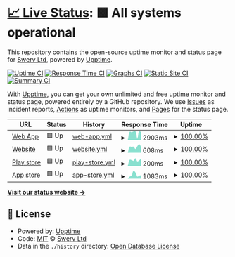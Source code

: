 # [📈 Live Status](https://Swerv-Ltd.github.io/status): <!--live status--> **🟩 All systems operational**

This repository contains the open-source uptime monitor and status page for [Swerv Ltd](swervpay.com), powered by [Upptime](https://github.com/upptime/upptime).

[![Uptime CI](https://github.com/Swerv-Ltd/status/workflows/Uptime%20CI/badge.svg)](https://github.com/Swerv-Ltd/status/actions?query=workflow%3A%22Uptime+CI%22)
[![Response Time CI](https://github.com/Swerv-Ltd/status/workflows/Response%20Time%20CI/badge.svg)](https://github.com/Swerv-Ltd/status/actions?query=workflow%3A%22Response+Time+CI%22)
[![Graphs CI](https://github.com/Swerv-Ltd/status/workflows/Graphs%20CI/badge.svg)](https://github.com/Swerv-Ltd/status/actions?query=workflow%3A%22Graphs+CI%22)
[![Static Site CI](https://github.com/Swerv-Ltd/status/workflows/Static%20Site%20CI/badge.svg)](https://github.com/Swerv-Ltd/status/actions?query=workflow%3A%22Static+Site+CI%22)
[![Summary CI](https://github.com/Swerv-Ltd/status/workflows/Summary%20CI/badge.svg)](https://github.com/Swerv-Ltd/status/actions?query=workflow%3A%22Summary+CI%22)

With [Upptime](https://upptime.js.org), you can get your own unlimited and free uptime monitor and status page, powered entirely by a GitHub repository. We use [Issues](https://github.com/Swerv-Ltd/status/issues) as incident reports, [Actions](https://github.com/Swerv-Ltd/status/actions) as uptime monitors, and [Pages](https://Swerv-Ltd.github.io/status) for the status page.

<!--start: status pages-->
<!-- This summary is generated by Upptime (https://github.com/upptime/upptime) -->
<!-- Do not edit this manually, your changes will be overwritten -->
<!-- prettier-ignore -->
| URL | Status | History | Response Time | Uptime |
| --- | ------ | ------- | ------------- | ------ |
| <img alt="" src="https://web.swyftpay.io/favicon.ico" height="13"> [Web App](https://web.swyftpay.io) | 🟩 Up | [web-app.yml](https://github.com/Swerv-Ltd/status/commits/HEAD/history/web-app.yml) | <details><summary><img alt="Response time graph" src="./graphs/web-app/response-time-week.png" height="20"> 2903ms</summary><br><a href="https://Swerv-Ltd.github.io/status/history/web-app"><img alt="Response time 1915" src="https://img.shields.io/endpoint?url=https%3A%2F%2Fraw.githubusercontent.com%2FSwerv-Ltd%2Fstatus%2FHEAD%2Fapi%2Fweb-app%2Fresponse-time.json"></a><br><a href="https://Swerv-Ltd.github.io/status/history/web-app"><img alt="24-hour response time 3238" src="https://img.shields.io/endpoint?url=https%3A%2F%2Fraw.githubusercontent.com%2FSwerv-Ltd%2Fstatus%2FHEAD%2Fapi%2Fweb-app%2Fresponse-time-day.json"></a><br><a href="https://Swerv-Ltd.github.io/status/history/web-app"><img alt="7-day response time 2903" src="https://img.shields.io/endpoint?url=https%3A%2F%2Fraw.githubusercontent.com%2FSwerv-Ltd%2Fstatus%2FHEAD%2Fapi%2Fweb-app%2Fresponse-time-week.json"></a><br><a href="https://Swerv-Ltd.github.io/status/history/web-app"><img alt="30-day response time 2368" src="https://img.shields.io/endpoint?url=https%3A%2F%2Fraw.githubusercontent.com%2FSwerv-Ltd%2Fstatus%2FHEAD%2Fapi%2Fweb-app%2Fresponse-time-month.json"></a><br><a href="https://Swerv-Ltd.github.io/status/history/web-app"><img alt="1-year response time 1915" src="https://img.shields.io/endpoint?url=https%3A%2F%2Fraw.githubusercontent.com%2FSwerv-Ltd%2Fstatus%2FHEAD%2Fapi%2Fweb-app%2Fresponse-time-year.json"></a></details> | <details><summary><a href="https://Swerv-Ltd.github.io/status/history/web-app">100.00%</a></summary><a href="https://Swerv-Ltd.github.io/status/history/web-app"><img alt="All-time uptime 99.95%" src="https://img.shields.io/endpoint?url=https%3A%2F%2Fraw.githubusercontent.com%2FSwerv-Ltd%2Fstatus%2FHEAD%2Fapi%2Fweb-app%2Fuptime.json"></a><br><a href="https://Swerv-Ltd.github.io/status/history/web-app"><img alt="24-hour uptime 100.00%" src="https://img.shields.io/endpoint?url=https%3A%2F%2Fraw.githubusercontent.com%2FSwerv-Ltd%2Fstatus%2FHEAD%2Fapi%2Fweb-app%2Fuptime-day.json"></a><br><a href="https://Swerv-Ltd.github.io/status/history/web-app"><img alt="7-day uptime 100.00%" src="https://img.shields.io/endpoint?url=https%3A%2F%2Fraw.githubusercontent.com%2FSwerv-Ltd%2Fstatus%2FHEAD%2Fapi%2Fweb-app%2Fuptime-week.json"></a><br><a href="https://Swerv-Ltd.github.io/status/history/web-app"><img alt="30-day uptime 100.00%" src="https://img.shields.io/endpoint?url=https%3A%2F%2Fraw.githubusercontent.com%2FSwerv-Ltd%2Fstatus%2FHEAD%2Fapi%2Fweb-app%2Fuptime-month.json"></a><br><a href="https://Swerv-Ltd.github.io/status/history/web-app"><img alt="1-year uptime 99.95%" src="https://img.shields.io/endpoint?url=https%3A%2F%2Fraw.githubusercontent.com%2FSwerv-Ltd%2Fstatus%2FHEAD%2Fapi%2Fweb-app%2Fuptime-year.json"></a></details>
| <img alt="" src="https://web.swyftpay.io/favicon.ico" height="13"> [Website](https://swyftpay.io) | 🟩 Up | [website.yml](https://github.com/Swerv-Ltd/status/commits/HEAD/history/website.yml) | <details><summary><img alt="Response time graph" src="./graphs/website/response-time-week.png" height="20"> 608ms</summary><br><a href="https://Swerv-Ltd.github.io/status/history/website"><img alt="Response time 761" src="https://img.shields.io/endpoint?url=https%3A%2F%2Fraw.githubusercontent.com%2FSwerv-Ltd%2Fstatus%2FHEAD%2Fapi%2Fwebsite%2Fresponse-time.json"></a><br><a href="https://Swerv-Ltd.github.io/status/history/website"><img alt="24-hour response time 595" src="https://img.shields.io/endpoint?url=https%3A%2F%2Fraw.githubusercontent.com%2FSwerv-Ltd%2Fstatus%2FHEAD%2Fapi%2Fwebsite%2Fresponse-time-day.json"></a><br><a href="https://Swerv-Ltd.github.io/status/history/website"><img alt="7-day response time 608" src="https://img.shields.io/endpoint?url=https%3A%2F%2Fraw.githubusercontent.com%2FSwerv-Ltd%2Fstatus%2FHEAD%2Fapi%2Fwebsite%2Fresponse-time-week.json"></a><br><a href="https://Swerv-Ltd.github.io/status/history/website"><img alt="30-day response time 649" src="https://img.shields.io/endpoint?url=https%3A%2F%2Fraw.githubusercontent.com%2FSwerv-Ltd%2Fstatus%2FHEAD%2Fapi%2Fwebsite%2Fresponse-time-month.json"></a><br><a href="https://Swerv-Ltd.github.io/status/history/website"><img alt="1-year response time 761" src="https://img.shields.io/endpoint?url=https%3A%2F%2Fraw.githubusercontent.com%2FSwerv-Ltd%2Fstatus%2FHEAD%2Fapi%2Fwebsite%2Fresponse-time-year.json"></a></details> | <details><summary><a href="https://Swerv-Ltd.github.io/status/history/website">100.00%</a></summary><a href="https://Swerv-Ltd.github.io/status/history/website"><img alt="All-time uptime 99.96%" src="https://img.shields.io/endpoint?url=https%3A%2F%2Fraw.githubusercontent.com%2FSwerv-Ltd%2Fstatus%2FHEAD%2Fapi%2Fwebsite%2Fuptime.json"></a><br><a href="https://Swerv-Ltd.github.io/status/history/website"><img alt="24-hour uptime 100.00%" src="https://img.shields.io/endpoint?url=https%3A%2F%2Fraw.githubusercontent.com%2FSwerv-Ltd%2Fstatus%2FHEAD%2Fapi%2Fwebsite%2Fuptime-day.json"></a><br><a href="https://Swerv-Ltd.github.io/status/history/website"><img alt="7-day uptime 100.00%" src="https://img.shields.io/endpoint?url=https%3A%2F%2Fraw.githubusercontent.com%2FSwerv-Ltd%2Fstatus%2FHEAD%2Fapi%2Fwebsite%2Fuptime-week.json"></a><br><a href="https://Swerv-Ltd.github.io/status/history/website"><img alt="30-day uptime 100.00%" src="https://img.shields.io/endpoint?url=https%3A%2F%2Fraw.githubusercontent.com%2FSwerv-Ltd%2Fstatus%2FHEAD%2Fapi%2Fwebsite%2Fuptime-month.json"></a><br><a href="https://Swerv-Ltd.github.io/status/history/website"><img alt="1-year uptime 99.96%" src="https://img.shields.io/endpoint?url=https%3A%2F%2Fraw.githubusercontent.com%2FSwerv-Ltd%2Fstatus%2FHEAD%2Fapi%2Fwebsite%2Fuptime-year.json"></a></details>
| <img alt="" src="https://web.swyftpay.io/favicon.ico" height="13"> [Play store](https://play.google.com/store/apps/details?id=app.swyft.swyft_prod) | 🟩 Up | [play-store.yml](https://github.com/Swerv-Ltd/status/commits/HEAD/history/play-store.yml) | <details><summary><img alt="Response time graph" src="./graphs/play-store/response-time-week.png" height="20"> 200ms</summary><br><a href="https://Swerv-Ltd.github.io/status/history/play-store"><img alt="Response time 273" src="https://img.shields.io/endpoint?url=https%3A%2F%2Fraw.githubusercontent.com%2FSwerv-Ltd%2Fstatus%2FHEAD%2Fapi%2Fplay-store%2Fresponse-time.json"></a><br><a href="https://Swerv-Ltd.github.io/status/history/play-store"><img alt="24-hour response time 242" src="https://img.shields.io/endpoint?url=https%3A%2F%2Fraw.githubusercontent.com%2FSwerv-Ltd%2Fstatus%2FHEAD%2Fapi%2Fplay-store%2Fresponse-time-day.json"></a><br><a href="https://Swerv-Ltd.github.io/status/history/play-store"><img alt="7-day response time 200" src="https://img.shields.io/endpoint?url=https%3A%2F%2Fraw.githubusercontent.com%2FSwerv-Ltd%2Fstatus%2FHEAD%2Fapi%2Fplay-store%2Fresponse-time-week.json"></a><br><a href="https://Swerv-Ltd.github.io/status/history/play-store"><img alt="30-day response time 225" src="https://img.shields.io/endpoint?url=https%3A%2F%2Fraw.githubusercontent.com%2FSwerv-Ltd%2Fstatus%2FHEAD%2Fapi%2Fplay-store%2Fresponse-time-month.json"></a><br><a href="https://Swerv-Ltd.github.io/status/history/play-store"><img alt="1-year response time 273" src="https://img.shields.io/endpoint?url=https%3A%2F%2Fraw.githubusercontent.com%2FSwerv-Ltd%2Fstatus%2FHEAD%2Fapi%2Fplay-store%2Fresponse-time-year.json"></a></details> | <details><summary><a href="https://Swerv-Ltd.github.io/status/history/play-store">100.00%</a></summary><a href="https://Swerv-Ltd.github.io/status/history/play-store"><img alt="All-time uptime 100.00%" src="https://img.shields.io/endpoint?url=https%3A%2F%2Fraw.githubusercontent.com%2FSwerv-Ltd%2Fstatus%2FHEAD%2Fapi%2Fplay-store%2Fuptime.json"></a><br><a href="https://Swerv-Ltd.github.io/status/history/play-store"><img alt="24-hour uptime 100.00%" src="https://img.shields.io/endpoint?url=https%3A%2F%2Fraw.githubusercontent.com%2FSwerv-Ltd%2Fstatus%2FHEAD%2Fapi%2Fplay-store%2Fuptime-day.json"></a><br><a href="https://Swerv-Ltd.github.io/status/history/play-store"><img alt="7-day uptime 100.00%" src="https://img.shields.io/endpoint?url=https%3A%2F%2Fraw.githubusercontent.com%2FSwerv-Ltd%2Fstatus%2FHEAD%2Fapi%2Fplay-store%2Fuptime-week.json"></a><br><a href="https://Swerv-Ltd.github.io/status/history/play-store"><img alt="30-day uptime 100.00%" src="https://img.shields.io/endpoint?url=https%3A%2F%2Fraw.githubusercontent.com%2FSwerv-Ltd%2Fstatus%2FHEAD%2Fapi%2Fplay-store%2Fuptime-month.json"></a><br><a href="https://Swerv-Ltd.github.io/status/history/play-store"><img alt="1-year uptime 100.00%" src="https://img.shields.io/endpoint?url=https%3A%2F%2Fraw.githubusercontent.com%2FSwerv-Ltd%2Fstatus%2FHEAD%2Fapi%2Fplay-store%2Fuptime-year.json"></a></details>
| <img alt="" src="https://web.swyftpay.io/favicon.ico" height="13"> [App store](https://apps.apple.com/ng/app/swyft-multicurrency-wallet/id6443740202) | 🟩 Up | [app-store.yml](https://github.com/Swerv-Ltd/status/commits/HEAD/history/app-store.yml) | <details><summary><img alt="Response time graph" src="./graphs/app-store/response-time-week.png" height="20"> 1083ms</summary><br><a href="https://Swerv-Ltd.github.io/status/history/app-store"><img alt="Response time 509" src="https://img.shields.io/endpoint?url=https%3A%2F%2Fraw.githubusercontent.com%2FSwerv-Ltd%2Fstatus%2FHEAD%2Fapi%2Fapp-store%2Fresponse-time.json"></a><br><a href="https://Swerv-Ltd.github.io/status/history/app-store"><img alt="24-hour response time 940" src="https://img.shields.io/endpoint?url=https%3A%2F%2Fraw.githubusercontent.com%2FSwerv-Ltd%2Fstatus%2FHEAD%2Fapi%2Fapp-store%2Fresponse-time-day.json"></a><br><a href="https://Swerv-Ltd.github.io/status/history/app-store"><img alt="7-day response time 1083" src="https://img.shields.io/endpoint?url=https%3A%2F%2Fraw.githubusercontent.com%2FSwerv-Ltd%2Fstatus%2FHEAD%2Fapi%2Fapp-store%2Fresponse-time-week.json"></a><br><a href="https://Swerv-Ltd.github.io/status/history/app-store"><img alt="30-day response time 629" src="https://img.shields.io/endpoint?url=https%3A%2F%2Fraw.githubusercontent.com%2FSwerv-Ltd%2Fstatus%2FHEAD%2Fapi%2Fapp-store%2Fresponse-time-month.json"></a><br><a href="https://Swerv-Ltd.github.io/status/history/app-store"><img alt="1-year response time 509" src="https://img.shields.io/endpoint?url=https%3A%2F%2Fraw.githubusercontent.com%2FSwerv-Ltd%2Fstatus%2FHEAD%2Fapi%2Fapp-store%2Fresponse-time-year.json"></a></details> | <details><summary><a href="https://Swerv-Ltd.github.io/status/history/app-store">100.00%</a></summary><a href="https://Swerv-Ltd.github.io/status/history/app-store"><img alt="All-time uptime 99.97%" src="https://img.shields.io/endpoint?url=https%3A%2F%2Fraw.githubusercontent.com%2FSwerv-Ltd%2Fstatus%2FHEAD%2Fapi%2Fapp-store%2Fuptime.json"></a><br><a href="https://Swerv-Ltd.github.io/status/history/app-store"><img alt="24-hour uptime 100.00%" src="https://img.shields.io/endpoint?url=https%3A%2F%2Fraw.githubusercontent.com%2FSwerv-Ltd%2Fstatus%2FHEAD%2Fapi%2Fapp-store%2Fuptime-day.json"></a><br><a href="https://Swerv-Ltd.github.io/status/history/app-store"><img alt="7-day uptime 100.00%" src="https://img.shields.io/endpoint?url=https%3A%2F%2Fraw.githubusercontent.com%2FSwerv-Ltd%2Fstatus%2FHEAD%2Fapi%2Fapp-store%2Fuptime-week.json"></a><br><a href="https://Swerv-Ltd.github.io/status/history/app-store"><img alt="30-day uptime 100.00%" src="https://img.shields.io/endpoint?url=https%3A%2F%2Fraw.githubusercontent.com%2FSwerv-Ltd%2Fstatus%2FHEAD%2Fapi%2Fapp-store%2Fuptime-month.json"></a><br><a href="https://Swerv-Ltd.github.io/status/history/app-store"><img alt="1-year uptime 99.97%" src="https://img.shields.io/endpoint?url=https%3A%2F%2Fraw.githubusercontent.com%2FSwerv-Ltd%2Fstatus%2FHEAD%2Fapi%2Fapp-store%2Fuptime-year.json"></a></details>

<!--end: status pages-->

[**Visit our status website →**](https://Swerv-Ltd.github.io/status)

## 📄 License

- Powered by: [Upptime](https://github.com/upptime/upptime)
- Code: [MIT](./LICENSE) © [Swerv Ltd](swervpay.com)
- Data in the `./history` directory: [Open Database License](https://opendatacommons.org/licenses/odbl/1-0/)
